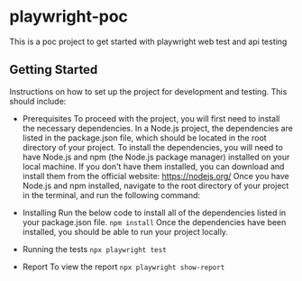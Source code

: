 # playwright-poc

This is a poc project to get started with playwright web test and api testing

## Getting Started

Instructions on how to set up the project for development and testing. This should include:

- Prerequisites
To proceed with the project, you will first need to install the necessary dependencies. In a Node.js project, the dependencies are listed in the package.json file, which should be located in the root directory of your project.
To install the dependencies, you will need to have Node.js and npm (the Node.js package manager) installed on your local machine. If you don't have them installed, you can download and install them from the official website: https://nodejs.org/
Once you have Node.js and npm installed, navigate to the root directory of your project in the terminal, and run the following command:

- Installing
Run the below code to install all of the dependencies listed in your package.json file.
`npm install`
Once the dependencies have been installed, you should be able to run your project locally.

- Running the tests
`npx playwright test`

- Report
To view the report
`npx playwright show-report`
